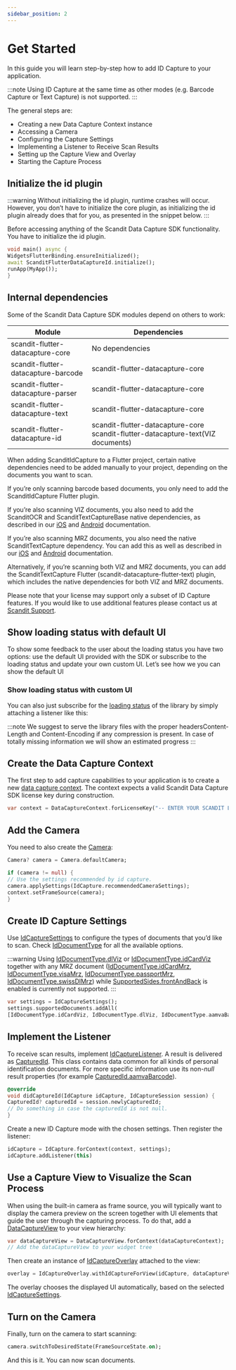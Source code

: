 ```yaml
---
sidebar_position: 2
---
```


# Get Started

In this guide you will learn step-by-step how to add ID Capture to your application.

:::note
Using ID Capture at the same time as other modes (e.g. Barcode Capture or Text Capture) is not supported.
:::

The general steps are:

- Creating a new Data Capture Context instance
- Accessing a Camera
- Configuring the Capture Settings
- Implementing a Listener to Receive Scan Results
- Setting up the Capture View and Overlay
- Starting the Capture Process

## Initialize the id plugin

:::warning
Without initializing the id plugin, runtime crashes will occur. However, you don’t have to initialize the core plugin, as initializing the id plugin already does that for you, as presented in the snippet below.
:::

Before accessing anything of the Scandit Data Capture SDK functionality. You have to initialize the id plugin.

```dart
void main() async {
WidgetsFlutterBinding.ensureInitialized();
await ScanditFlutterDataCaptureId.initialize();
runApp(MyApp());
}
```

## Internal dependencies

Some of the Scandit Data Capture SDK modules depend on others to work:

| Module                              | Dependencies                                                                     |
| ----------------------------------- | -------------------------------------------------------------------------------- |
| scandit-flutter-datacapture-core    | No dependencies                                                                  |
| scandit-flutter-datacapture-barcode | scandit-flutter-datacapture-core                                                 |
| scandit-flutter-datacapture-parser  | scandit-flutter-datacapture-core                                                 |
| scandit-flutter-datacapture-text    | scandit-flutter-datacapture-core                                                 |
| scandit-flutter-datacapture-id      | scandit-flutter-datacapture-core scandit-flutter-datacapture-text(VIZ documents) |

When adding ScanditIdCapture to a Flutter project, certain native dependencies need to be added manually to your project, depending on the documents you want to scan.

If you’re only scanning barcode based documents, you only need to add the ScanditIdCapture Flutter plugin.

If you’re also scanning VIZ documents, you also need to add the ScanditOCR and ScanditTextCaptureBase native dependencies, as described in our [iOS](https://docs.scandit.com/data-capture-sdk/ios/../add-sdk.md) and [Android](https://docs.scandit.com/data-capture-sdk/android/../add-sdk.md) documentation.

If you’re also scanning MRZ documents, you also need the native ScanditTextCapture dependency. You can add this as well as described in our [iOS](https://docs.scandit.com/data-capture-sdk/ios/../add-sdk.md) and [Android](https://docs.scandit.com/data-capture-sdk/android/../add-sdk.md) documentation.

Alternatively, if you’re scanning both VIZ and MRZ documents, you can add the ScanditTextCapture Flutter (scandit-datacapture-flutter-text) plugin, which includes the native dependencies for both VIZ and MRZ documents.

Please note that your license may support only a subset of ID Capture features. If you would like to use additional features please contact us at [Scandit Support](mailto:support@scandit.com).

## Show loading status with default UI

To show some feedback to the user about the loading status you have two options: use the default UI provided with the SDK or subscribe to the loading status and update your own custom UI. Let’s see how we you can show the default UI

### Show loading status with custom UI

You can also just subscribe for the [loading status](https://docs.scandit.com/data-capture-sdk/flutter/core/api/web/loading-status.html) of the library by simply attaching a listener like this:

:::note
We suggest to serve the library files with the proper headersContent-Length and Content-Encoding if any compression is present. In case of totally missing information we will show an estimated progress
:::

## Create the Data Capture Context

The first step to add capture capabilities to your application is to create a new [data capture context](https://docs.scandit.com/data-capture-sdk/flutter/core/api/data-capture-context.html#class-scandit.datacapture.core.DataCaptureContext). The context expects a valid Scandit Data Capture SDK license key during construction.

```dart
var context = DataCaptureContext.forLicenseKey("-- ENTER YOUR SCANDIT LICENSE KEY HERE --");
```

## Add the Camera

You need to also create the [Camera](https://docs.scandit.com/data-capture-sdk/flutter/core/api/camera.html#class-scandit.datacapture.core.Camera):

```dart
Camera? camera = Camera.defaultCamera;

if (camera != null) {
// Use the settings recommended by id capture.
camera.applySettings(IdCapture.recommendedCameraSettings);
context.setFrameSource(camera);
}
```

## Create ID Capture Settings

Use [IdCaptureSettings](https://docs.scandit.com/data-capture-sdk/flutter/id-capture/api/id-capture-settings.html#class-scandit.datacapture.id.IdCaptureSettings) to configure the types of documents that you’d like to scan. Check [IdDocumentType](https://docs.scandit.com/data-capture-sdk/flutter/id-capture/api/id-document-type.html#enum-scandit.datacapture.id.IdDocumentType) for all the available options.

:::warning
Using [IdDocumentType.dlViz](https://docs.scandit.com/data-capture-sdk/flutter/id-capture/api/id-document-type.html#value-scandit.datacapture.id.IdDocumentType.DlViz) or
[IdDocumentType.idCardViz](https://docs.scandit.com/data-capture-sdk/flutter/id-capture/api/id-document-type.html#value-scandit.datacapture.id.IdDocumentType.IdCardViz) together with any MRZ document ([IdDocumentType.idCardMrz](https://docs.scandit.com/data-capture-sdk/flutter/id-capture/api/id-document-type.html#value-scandit.datacapture.id.IdDocumentType.IdCardMrz), [IdDocumentType.visaMrz](https://docs.scandit.com/data-capture-sdk/flutter/id-capture/api/id-document-type.html#value-scandit.datacapture.id.IdDocumentType.VisaMrz), [IdDocumentType.passportMrz](https://docs.scandit.com/data-capture-sdk/flutter/id-capture/api/id-document-type.html#value-scandit.datacapture.id.IdDocumentType.PassportMrz), [IdDocumentType.swissDlMrz](https://docs.scandit.com/data-capture-sdk/flutter/id-capture/api/id-document-type.html#value-scandit.datacapture.id.IdDocumentType.SwissDlMrz)) while [SupportedSides.frontAndBack](https://docs.scandit.com/data-capture-sdk/flutter/id-capture/api/id-supported-document-sides.html#value-scandit.datacapture.id.SupportedSides.FrontAndBack) is enabled is currently not supported.
:::

```dart
var settings = IdCaptureSettings();
settings.supportedDocuments.addAll(
[IdDocumentType.idCardViz, IdDocumentType.dlViz, IdDocumentType.aamvaBarcode]);
```

## Implement the Listener

To receive scan results, implement [IdCaptureListener](https://docs.scandit.com/data-capture-sdk/flutter/id-capture/api/id-capture-listener.html#interface-scandit.datacapture.id.IIdCaptureListener). A result is delivered as [CapturedId](https://docs.scandit.com/data-capture-sdk/flutter/id-capture/api/captured-id.html#class-scandit.datacapture.id.CapturedId). This class contains data common for all kinds of personal identification documents. For more specific information use its non-_null_ result properties (for example [CapturedId.aamvaBarcode](https://docs.scandit.com/data-capture-sdk/flutter/id-capture/api/captured-id.html#property-scandit.datacapture.id.CapturedId.AamvaBarcode)).

```dart
@override
void didCaptureId(IdCapture idCapture, IdCaptureSession session) {
CapturedId? capturedId = session.newlyCapturedId;
// Do something in case the capturedId is not null.
}
```

Create a new ID Capture mode with the chosen settings. Then register the listener:

```dart
idCapture = IdCapture.forContext(context, settings);
idCapture.addListener(this)
```

## Use a Capture View to Visualize the Scan Process

When using the built-in camera as frame source, you will typically want to display the camera preview on the screen together with UI elements that guide the user through the capturing process. To do that, add a [DataCaptureView](https://docs.scandit.com/data-capture-sdk/flutter/core/api/ui/data-capture-view.html#class-scandit.datacapture.core.ui.DataCaptureView) to your view hierarchy:

```dart
var dataCaptureView = DataCaptureView.forContext(dataCaptureContext);
// Add the dataCaptureView to your widget tree
```

Then create an instance of [IdCaptureOverlay](https://docs.scandit.com/data-capture-sdk/flutter/id-capture/api/ui/id-capture-overlay.html#class-scandit.datacapture.id.ui.IdCaptureOverlay) attached to the view:

```dart
overlay = IdCaptureOverlay.withIdCaptureForView(idCapture, dataCaptureView);
```

The overlay chooses the displayed UI automatically, based on the selected [IdCaptureSettings](https://docs.scandit.com/data-capture-sdk/flutter/id-capture/api/id-capture-settings.html#class-scandit.datacapture.id.IdCaptureSettings).

## Turn on the Camera

Finally, turn on the camera to start scanning:

```dart
camera.switchToDesiredState(FrameSourceState.on);
```

And this is it. You can now scan documents.

